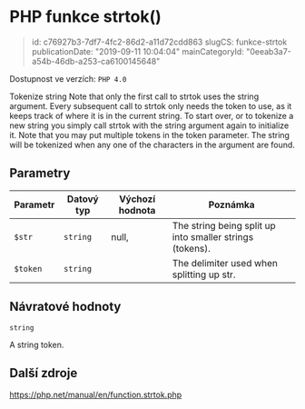 PHP funkce strtok()
================================

> id: c76927b3-7df7-4fc2-86d2-a11d72cdd863
> slugCS: funkce-strtok
> publicationDate: "2019-09-11 10:04:04"
> mainCategoryId: "0eeab3a7-a54b-46db-a253-ca6100145648"

Dostupnost ve verzích: `PHP 4.0`

Tokenize string
Note that only the first call to strtok uses the string argument.
Every subsequent call to strtok only needs the token to use, as it keeps track of where it is in the current string.
To start over, or to tokenize a new string you simply call strtok with the string argument again to initialize it.
Note that you may put multiple tokens in the token parameter.
The string will be tokenized when any one of the characters in the argument are found.


Parametry
--------------

| Parametr | Datový typ | Výchozí hodnota | Poznámka |
|-----|-----|-----|-----|
| `$str` | `string` | null, | The string being split up into smaller strings (tokens). |
| `$token` | `string` |  | The delimiter used when splitting up str. |


Návratové hodnoty
----------------

`string`

A string token.

Další zdroje
------------

https://php.net/manual/en/function.strtok.php
